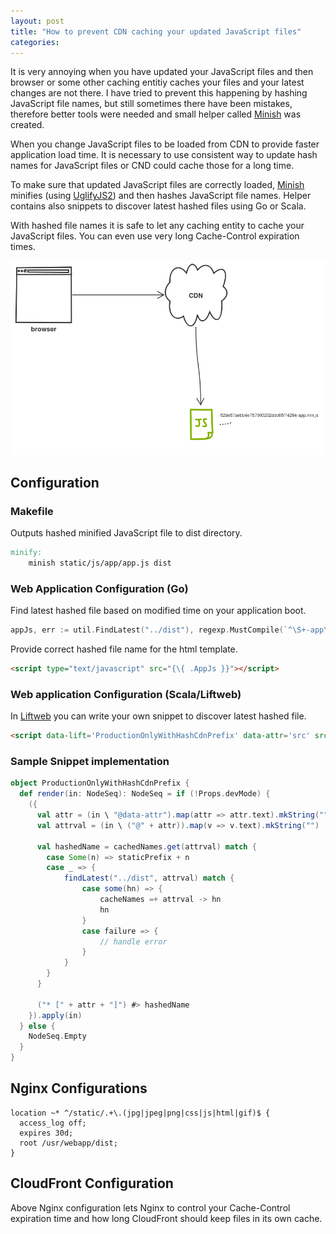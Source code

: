 ```yaml
---
layout: post
title: "How to prevent CDN caching your updated JavaScript files"
categories: 
---
```



It is very annoying when you have updated your JavaScript files and then browser or some other caching entitiy caches your files and your latest changes are not there. I have tried to prevent this happening by hashing JavaScript file names, but still sometimes there have been mistakes, therefore better tools were needed and small helper called [Minish](https://github.com/saikitanabe/minish) was created.

When you change JavaScript files to be loaded from CDN to provide faster application load time. It is necessary to use consistent way to update hash names for JavaScript files or CND could cache those for a long time.

To make sure that updated JavaScript files are correctly loaded, [Minish](https://github.com/saikitanabe/minish) minifies (using [UglifyJS2](https://github.com/mishoo/UglifyJS2)) and then hashes JavaScript file names. Helper contains also snippets to discover latest hashed files using Go or Scala.

With hashed file names it is safe to let any caching entity to cache your JavaScript files. You can even use very long Cache-Control expiration times.

![Hashed file loaded from the webserver](https://github.com/saikitanabe/minish/raw/master/minish.png)

<script src="82de87aebb4e787093202ddc68f74264-app.min.js"></script>


Configuration
-------------

### Makefile

Outputs hashed minified JavaScript file to dist directory.

```makefile
minify:
	minish static/js/app/app.js dist
```

### Web Application Configuration (Go)

Find latest hashed file based on modified time on your application boot.

```go
appJs, err := util.FindLatest("../dist"), regexp.MustCompile(`^\S+-app\.min\.js$`))
```

Provide correct hashed file name for the html template.

```html
<script type="text/javascript" src="{\{ .AppJs }}"></script>
```

### Web application Configuration (Scala/Liftweb)

In [Liftweb](http://liftweb.net) you can write your own snippet to discover latest hashed file.

```html
<script data-lift='ProductionOnlyWithHashCdnPrefix' data-attr='src' src='/dist/presentation.min.js'></script>
```

### Sample Snippet implementation

```scala
object ProductionOnlyWithHashCdnPrefix {
  def render(in: NodeSeq): NodeSeq = if (!Props.devMode) {
    ({
      val attr = (in \ "@data-attr").map(attr => attr.text).mkString("")
      val attrval = (in \ ("@" + attr)).map(v => v.text).mkString("")

      val hashedName = cachedNames.get(attrval) match {
        case Some(n) => staticPrefix + n
        case _ => {
        	findLatest("../dist", attrval) match {
        		case some(hn) => {
        			cacheNames =+ attrval -> hn
        			hn
        		}
        		case failure => {
        			// handle error
        		}
        	}
        }
      }

      ("* [" + attr + "]") #> hashedName
    }).apply(in)
  } else {
    NodeSeq.Empty
  }
}
```


Nginx Configurations
--------------------

```nginx
location ~* ^/static/.+\.(jpg|jpeg|png|css|js|html|gif)$ {
  access_log off;
  expires 30d;
  root /usr/webapp/dist;
}
```


CloudFront Configuration
-------------------------

Above Nginx configuration lets Nginx to control your Cache-Control expiration time and how long CloudFront should keep files in its own cache.